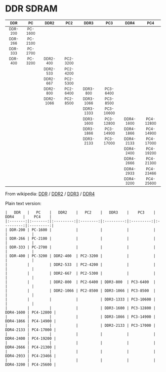 DDR SDRAM
=========

<style>table {font-size: .8em;}</style>

|   DDR   |   PC    |   DDR2    |   PC2    |   DDR3    |    PC3    |   DDR4    |    PC4    |
|:-------:|:-------:|:---------:|:--------:|:---------:|:---------:|:---------:|:---------:|
| DDR-200 | PC-1600 |           |          |           |           |           |           |
| DDR-266 | PC-2100 |           |          |           |           |           |           |
| DDR-333 | PC-2700 |           |          |           |           |           |           |
| DDR-400 | PC-3200 | DDR2-400  | PC2-3200 |           |           |           |           |
|         |         | DDR2-533  | PC2-4200 |           |           |           |           |
|         |         | DDR2-667  | PC2-5300 |           |           |           |           |
|         |         | DDR2-800  | PC2-6400 | DDR3-800  | PC3-6400  |           |           |
|         |         | DDR2-1066 | PC2-8500 | DDR3-1066 | PC3-8500  |           |           |
|         |         |           |          | DDR3-1333 | PC3-10600 |           |           |
|         |         |           |          | DDR3-1600 | PC3-12800 | DDR4-1600 | PC4-12800 |
|         |         |           |          | DDR3-1866 | PC3-14900 | DDR4-1866 | PC4-14900 |
|         |         |           |          | DDR3-2133 | PC3-17000 | DDR4-2133 | PC4-17000 |
|         |         |           |          |           |           | DDR4-2400 | PC4-19200 |
|         |         |           |          |           |           | DDR4-2666 | PC4-21300 |
|         |         |           |          |           |           | DDR4-2933 | PC4-23466 |
|         |         |           |          |           |           | DDR4-3200 | PC4-25600 |


From wikipedia: [DDR](https://en.wikipedia.org/wiki/DDR_SDRAM) / [DDR2](https://en.wikipedia.org/wiki/DDR2_SDRAM)
/ [DDR3](https://en.wikipedia.org/wiki/DDR3_SDRAM) / [DDR4](https://en.wikipedia.org/wiki/DDR4_SDRAM)

Plain text version:

    |   DDR   |   PC    |   DDR2    |   PC2    |   DDR3    |    PC3    |   DDR4    |    PC4    |
    |:-------:|:-------:|:---------:|:--------:|:---------:|:---------:|:---------:|:---------:|
    | DDR-200 | PC-1600 |           |          |           |           |           |           |
    | DDR-266 | PC-2100 |           |          |           |           |           |           |
    | DDR-333 | PC-2700 |           |          |           |           |           |           |
    | DDR-400 | PC-3200 | DDR2-400  | PC2-3200 |           |           |           |           |
    |         |         | DDR2-533  | PC2-4200 |           |           |           |           |
    |         |         | DDR2-667  | PC2-5300 |           |           |           |           |
    |         |         | DDR2-800  | PC2-6400 | DDR3-800  | PC3-6400  |           |           |
    |         |         | DDR2-1066 | PC2-8500 | DDR3-1066 | PC3-8500  |           |           |
    |         |         |           |          | DDR3-1333 | PC3-10600 |           |           |
    |         |         |           |          | DDR3-1600 | PC3-12800 | DDR4-1600 | PC4-12800 |
    |         |         |           |          | DDR3-1866 | PC3-14900 | DDR4-1866 | PC4-14900 |
    |         |         |           |          | DDR3-2133 | PC3-17000 | DDR4-2133 | PC4-17000 |
    |         |         |           |          |           |           | DDR4-2400 | PC4-19200 |
    |         |         |           |          |           |           | DDR4-2666 | PC4-21300 |
    |         |         |           |          |           |           | DDR4-2933 | PC4-23466 |
    |         |         |           |          |           |           | DDR4-3200 | PC4-25600 |

